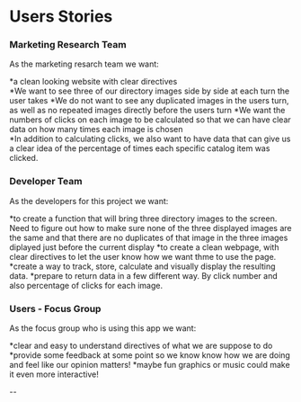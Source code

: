 # Users Stories


### Marketing Research Team

As the marketing resarch team we want: 

*a clean looking website with clear directives  
*We want to see three of our directory images side by side at each turn the user takes 
*We do not want to see any duplicated images in the users turn, as well as no repeated images directly before the users turn 
*We want the numbers of clicks on each image to be calculated so that we can have clear data on how many times each image is chosen  
*In addition to calculating clicks, we also want to have data that can give us a clear idea of the percentage of times each specific catalog item was clicked.

### Developer Team

As the developers for this project we want:

*to create a function that will bring three directory images to the screen.  Need to figure out how to make sure none of the three displayed images are the same and that there are no duplicates of that image in the three images diplayed just before the current display
*to create a clean webpage, with clear directives to let the user know how we want thme to use the page.
*create a way to track, store, calculate and visually display the resulting data.
*prepare to return data in a few different way.  By click number and also percentage of clicks for each image.

### Users - Focus Group

As the focus group who is using this app we want:

*clear and easy to understand directives of what we are suppose to do
*provide some feedback at some point so we know know how we are doing and feel like our opinion matters!
*maybe fun graphics or music could make it even more interactive! 

--
